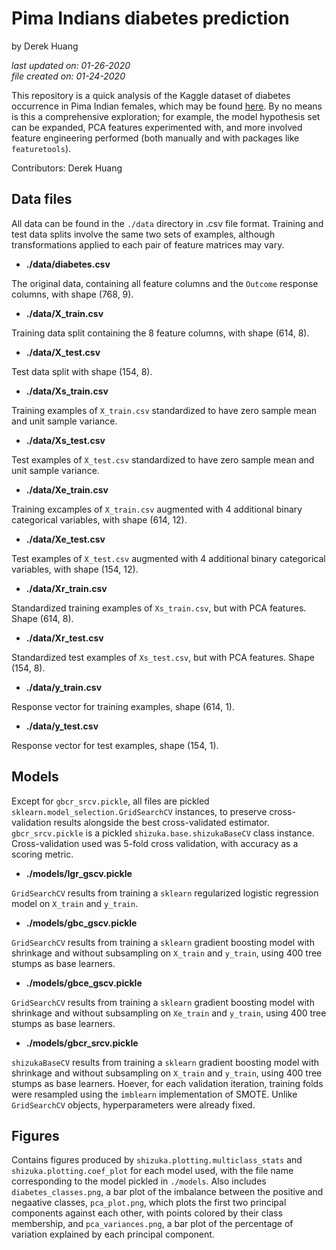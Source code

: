# Pima Indians diabetes prediction

by Derek Huang

_last updated on: 01-26-2020_  
_file created on: 01-24-2020_

This repository is a quick analysis of the Kaggle dataset of diabetes occurrence in Pima Indian females, which may be found [here](https://www.kaggle.com/uciml/pima-indians-diabetes-database). By no means is this a comprehensive exploration; for example, the model hypothesis set can be expanded, PCA features experimented with, and more involved feature engineering performed (both manually and with packages like `featuretools`).

Contributors: Derek Huang

## Data files

All data can be found in the `./data` directory in .csv file format. Training and test data splits involve the same two sets of examples, although transformations applied to each pair of feature matrices may vary.

* **./data/diabetes.csv**

The original data, containing all feature columns and the `Outcome` response columns, with shape (768, 9).

* **./data/X_train.csv**

Training data split containing the 8 feature columns, with shape (614, 8).

* **./data/X_test.csv**

Test data split with shape (154, 8).

* **./data/Xs_train.csv**

Training examples of `X_train.csv` standardized to have zero sample mean and unit sample variance.

* **./data/Xs_test.csv**

Test examples of `X_test.csv` standardized to have zero sample mean and unit sample variance.

* **./data/Xe_train.csv**

Training excamples of `X_train.csv` augmented with 4 additional binary categorical variables, with shape (614, 12).

* **./data/Xe_test.csv**

Test examples of `X_test.csv` augmented with 4 additional binary categorical variables, with shape (154, 12).

* **./data/Xr_train.csv**

Standardized training examples of `Xs_train.csv`, but with PCA features. Shape (614, 8).

* **./data/Xr_test.csv**

Standardized test examples of `Xs_test.csv`, but with PCA features. Shape (154, 8).

* **./data/y_train.csv**

Response vector for training examples, shape (614, 1).

* **./data/y_test.csv**

Response vector for test examples, shape (154, 1).

## Models

Except for `gbcr_srcv.pickle`, all files are pickled `sklearn.model_selection.GridSearchCV` instances, to preserve cross-validation results alongside the best cross-validated estimator. `gbcr_srcv.pickle` is a pickled `shizuka.base.shizukaBaseCV` class instance. Cross-validation used was 5-fold cross validation, with accuracy as a scoring metric.

* **./models/lgr_gscv.pickle**

`GridSearchCV` results from training a `sklearn` regularized logistic regression model on `X_train` and `y_train`.

* **./models/gbc_gscv.pickle**

`GridSearchCV` results from training a `sklearn` gradient boosting model with shrinkage and without subsampling on `X_train` and `y_train`, using 400 tree stumps as base learners.

* **./models/gbce_gscv.pickle**

`GridSearchCV` results from training a `sklearn` gradient boosting model with shrinkage and without subsampling on `Xe_train` and `y_train`, using 400 tree stumps as base learners.

* **./models/gbcr_srcv.pickle**

`shizukaBaseCV` results from training a `sklearn` gradient boosting model with shrinkage and without subsampling on `X_train` and `y_train`, using 400 tree stumps as base learners. Hoever, for each validation iteration, training folds were resampled using the `imblearn` implementation of SMOTE. Unlike `GridSearchCV` objects, hyperparameters were already fixed.

## Figures

Contains figures produced by `shizuka.plotting.multiclass_stats` and `shizuka.plotting.coef_plot` for each model used, with the file name corresponding to the model pickled in `./models`. Also includes `diabetes_classes.png`, a bar plot of the imbalance between the positive and negaative classes, `pca_plot.png`, which plots the first two principal components against each other, with points colored by their class membership, and `pca_variances.png`, a bar plot of the percentage of variation explained by each principal component.
